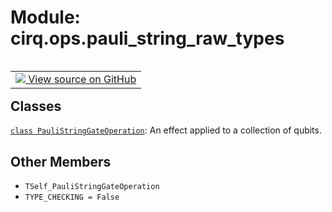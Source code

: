 <div itemscope itemtype="http://developers.google.com/ReferenceObject">
<meta itemprop="name" content="cirq.ops.pauli_string_raw_types" />
<meta itemprop="path" content="Stable" />
<meta itemprop="property" content="TSelf_PauliStringGateOperation"/>
<meta itemprop="property" content="TYPE_CHECKING"/>
</div>

# Module: cirq.ops.pauli_string_raw_types

<!-- Insert buttons and diff -->

<table class="tfo-notebook-buttons tfo-api" align="left">

<td>
  <a target="_blank" href="https://github.com/quantumlib/cirq/tree/master/cirq/ops/pauli_string_raw_types.py">
    <img src="https://www.tensorflow.org/images/GitHub-Mark-32px.png" />
    View source on GitHub
  </a>
</td>
</table>







## Classes

[`class PauliStringGateOperation`](../../cirq/ops/PauliStringGateOperation.md): An effect applied to a collection of qubits.

## Other Members

* `TSelf_PauliStringGateOperation` <a id="TSelf_PauliStringGateOperation"></a>
* `TYPE_CHECKING = False` <a id="TYPE_CHECKING"></a>
